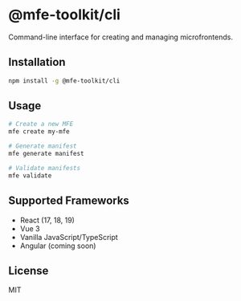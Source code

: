 # @mfe-toolkit/cli

Command-line interface for creating and managing microfrontends.

## Installation

```bash
npm install -g @mfe-toolkit/cli
```

## Usage

```bash
# Create a new MFE
mfe create my-mfe

# Generate manifest
mfe generate manifest

# Validate manifests
mfe validate
```

## Supported Frameworks

- React (17, 18, 19)
- Vue 3
- Vanilla JavaScript/TypeScript
- Angular (coming soon)

## License

MIT
